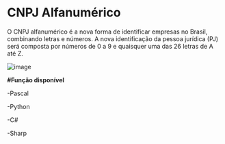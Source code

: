 # CNPJ Alfanumérico
O CNPJ alfanumérico é a nova forma de identificar empresas no Brasil, combinando letras e números. A nova identificação da pessoa jurídica (PJ) será composta por números de 0 a 9 e quaisquer uma das 26 letras de A até Z.<p>
![image](https://github.com/user-attachments/assets/8daee1bf-455c-44a5-a565-94f358267f96) <p>

<b>#Função disponível</b> <p>
-Pascal <p>
-Python <p>
-C# <p>
-Sharp <p>

